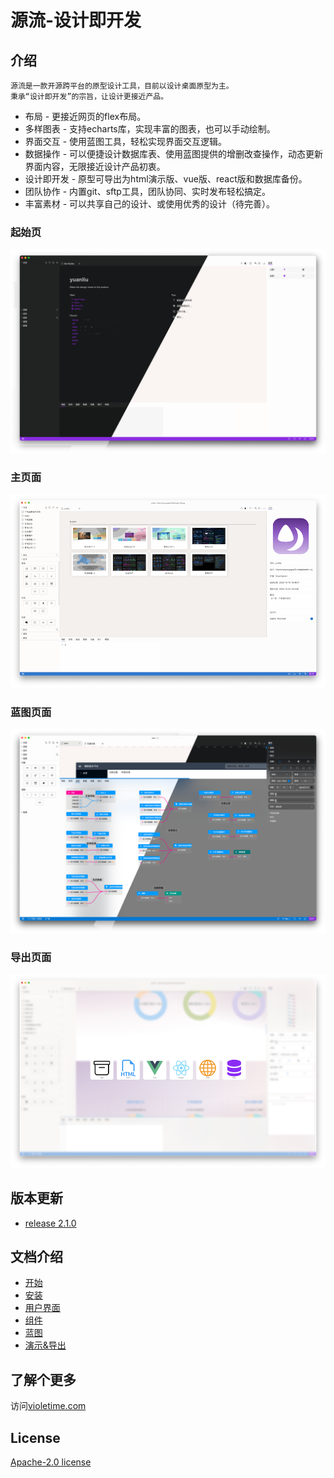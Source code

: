 # 源流-设计即开发


## 介绍
    源流是一款开源跨平台的原型设计工具，目前以设计桌面原型为主。
    秉承“设计即开发”的宗旨，让设计更接近产品。
- 布局 - 更接近网页的flex布局。
- 多样图表 - 支持echarts库，实现丰富的图表，也可以手动绘制。
- 界面交互 - 使用蓝图工具，轻松实现界面交互逻辑。
- 数据操作 - 可以便捷设计数据库表、使用蓝图提供的增删改查操作，动态更新界面内容，无限接近设计产品初衷。
- 设计即开发 - 原型可导出为html演示版、vue版、react版和数据库备份。
- 团队协作 - 内置git、sftp工具，团队协同、实时发布轻松搞定。
- 丰富素材 - 可以共享自己的设计、或使用优秀的设计（待完善）。
### 起始页
![源流起始页](./start.png)
### 主页面
![源流主界面](./MainHubScreenshot.png)
### 蓝图页面
![源流蓝图界面](./blue.png)
### 导出页面
![源流导出界面](./Export.png)


## 版本更新

- [release 2.1.0](./releases//2.1.0/release%202.1.0.md) 

## 文档介绍

- [开始](./docs/started/Getting%20Started.md)
- [安装](./docs/setup/Setting%20up.md)
- [用户界面](./docs/guide/User%20guide.md)
- [组件](./docs/components/components.md)
- [蓝图](./docs/blueprint/blueprint.md)
- [演示&导出](./docs/build/build.md)

## 了解个更多

访问[violetime.com](https:www.//violetime.com/)


## License

[Apache-2.0 license](LICENSE.md)
